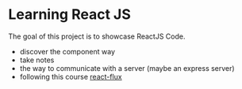 # Learning React JS

The goal of this project is to showcase ReactJS Code.

  - discover the component way
  - take notes
  - the way to communicate with a server (maybe an express server)
  - following this course [react-flux]


[react-flux]: <https://www.udemy.com/react-flux/>
